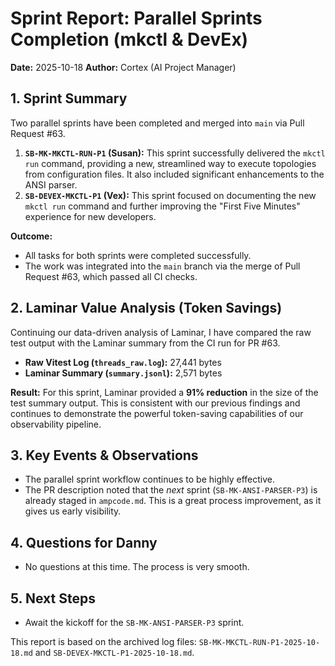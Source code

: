# Sprint Report: Parallel Sprints Completion (mkctl & DevEx)

**Date:** 2025-10-18
**Author:** Cortex (AI Project Manager)

## 1. Sprint Summary

Two parallel sprints have been completed and merged into `main` via Pull Request #63.

1.  **`SB-MK-MKCTL-RUN-P1` (Susan):** This sprint successfully delivered the `mkctl run` command, providing a new, streamlined way to execute topologies from configuration files. It also included significant enhancements to the ANSI parser.
2.  **`SB-DEVEX-MKCTL-P1` (Vex):** This sprint focused on documenting the new `mkctl run` command and further improving the "First Five Minutes" experience for new developers.

**Outcome:**

- All tasks for both sprints were completed successfully.
- The work was integrated into the `main` branch via the merge of Pull Request #63, which passed all CI checks.

## 2. Laminar Value Analysis (Token Savings)

Continuing our data-driven analysis of Laminar, I have compared the raw test output with the Laminar summary from the CI run for PR #63.

- **Raw Vitest Log (`threads_raw.log`):** 27,441 bytes
- **Laminar Summary (`summary.jsonl`):** 2,571 bytes

**Result:**
For this sprint, Laminar provided a **91% reduction** in the size of the test summary output. This is consistent with our previous findings and continues to demonstrate the powerful token-saving capabilities of our observability pipeline.

## 3. Key Events & Observations

- The parallel sprint workflow continues to be highly effective.
- The PR description noted that the _next_ sprint (`SB-MK-ANSI-PARSER-P3`) is already staged in `ampcode.md`. This is a great process improvement, as it gives us early visibility.

## 4. Questions for Danny

- No questions at this time. The process is very smooth.

## 5. Next Steps

- Await the kickoff for the `SB-MK-ANSI-PARSER-P3` sprint.

This report is based on the archived log files: `SB-MK-MKCTL-RUN-P1-2025-10-18.md` and `SB-DEVEX-MKCTL-P1-2025-10-18.md`.
